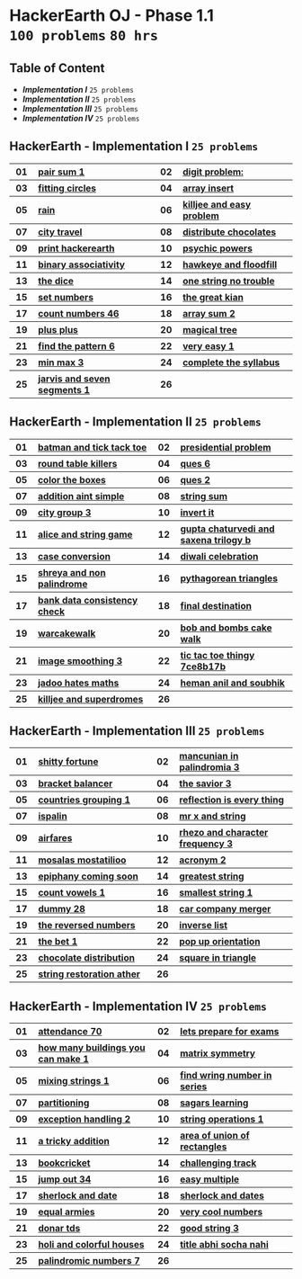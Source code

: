 # HackerEarth OJ - Phase 1.1 <br> `100 problems` `80 hrs`

## Table of Content

- ***Implementation I***   `25 problems`
- ***Implementation II***  `25 problems`
- ***Implementation III*** `25 problems`
- ***Implementation IV***  `25 problems`

## HackerEarth - Implementation I `25 problems`

<table>
    <tbody>
        <tr>
<th align="center" width="50px">01</th><th align="left" width="550px"><a href="https://hackerearth.com/practice/data-structures/arrays/1-d/practice-problems/algorithm/pair-sum-1-0062d9ab/">pair sum 1</a></th>
<th align="center" width="50px">02</th><th align="left" width="550px"><a href="https://hackerearth.com/practice/basic-programming/implementation/basics-of-implementation/practice-problems/algorithm/digit-problem/">digit problem:</a></th>
        </tr>
        <tr>
<th align="center" width="50px">03</th><th align="left" width="550px"><a href="https://hackerearth.com/practice/basic-programming/implementation/basics-of-implementation/practice-problems/algorithm/fitting-circles-c00a5be3/">fitting circles</a></th>
<th align="center" width="50px">04</th><th align="left" width="550px"><a href="https://hackerearth.com/practice/basic-programming/implementation/basics-of-implementation/practice-problems/algorithm/array-insert/">array insert</a></th>
        </tr>
        <tr>
<th align="center" width="50px">05</th><th align="left" width="550px"><a href="https://hackerearth.com/practice/basic-programming/implementation/basics-of-implementation/practice-problems/algorithm/rain-41f57695/">rain</a></th>
<th align="center" width="50px">06</th><th align="left" width="550px"><a href="https://hackerearth.com/practice/basic-programming/implementation/basics-of-implementation/practice-problems/approximate/killjee-and-easy-problem/">killjee and easy problem</a></th>
        </tr>
        <tr>
<th align="center" width="50px">07</th><th align="left" width="550px"><a href="https://hackerearth.com/practice/basic-programming/implementation/basics-of-implementation/practice-problems/algorithm/city-travel-59bad87f/">city travel</a></th>
<th align="center" width="50px">08</th><th align="left" width="550px"><a href="https://hackerearth.com/practice/basic-programming/implementation/basics-of-implementation/practice-problems/algorithm/distribute-chocolates-70c2c2ab/">distribute chocolates</a></th>
        </tr>
        <tr>
<th align="center" width="50px">09</th><th align="left" width="550px"><a href="https://hackerearth.com/practice/basic-programming/implementation/basics-of-implementation/practice-problems/algorithm/print-hackerearth/">print hackerearth</a></th>
<th align="center" width="50px">10</th><th align="left" width="550px"><a href="https://hackerearth.com/practice/basic-programming/implementation/basics-of-implementation/practice-problems/algorithm/psychic-powers/">psychic powers</a></th>
        </tr>
        <tr>
<th align="center" width="50px">11</th><th align="left" width="550px"><a href="https://hackerearth.com/practice/basic-programming/implementation/basics-of-implementation/practice-problems/algorithm/binary-associativity-fc8ca73f/">binary associativity</a></th>
<th align="center" width="50px">12</th><th align="left" width="550px"><a href="https://hackerearth.com/practice/basic-programming/implementation/basics-of-implementation/practice-problems/algorithm/hawkeye-and-floodfill/">hawkeye and floodfill</a></th>
        </tr>
        <tr>
<th align="center" width="50px">13</th><th align="left" width="550px"><a href="https://hackerearth.com/practice/basic-programming/implementation/basics-of-implementation/practice-problems/algorithm/the-dice-d4dc5b11/">the dice</a></th>
<th align="center" width="50px">14</th><th align="left" width="550px"><a href="https://hackerearth.com/practice/basic-programming/implementation/basics-of-implementation/practice-problems/algorithm/one-string-no-trouble-37037871/">one string no trouble</a></th>
        </tr>
        <tr>
<th align="center" width="50px">15</th><th align="left" width="550px"><a href="https://hackerearth.com/practice/basic-programming/implementation/basics-of-implementation/practice-problems/algorithm/set-numbers-bea74f5a/">set numbers</a></th>
<th align="center" width="50px">16</th><th align="left" width="550px"><a href="https://hackerearth.com/practice/basic-programming/implementation/basics-of-implementation/practice-problems/algorithm/the-great-kian/">the great kian</a></th>
        </tr>
        <tr>
<th align="center" width="50px">17</th><th align="left" width="550px"><a href="https://hackerearth.com/practice/basic-programming/implementation/basics-of-implementation/practice-problems/algorithm/count-numbers-46/">count numbers 46</a></th>
<th align="center" width="50px">18</th><th align="left" width="550px"><a href="https://hackerearth.com/practice/basic-programming/implementation/basics-of-implementation/practice-problems/algorithm/array-sum-2-725368ac/">array sum 2</a></th>
        </tr>
        <tr>
<th align="center" width="50px">19</th><th align="left" width="550px"><a href="https://hackerearth.com/practice/basic-programming/implementation/basics-of-implementation/practice-problems/algorithm/plus-plus-60bcac48/">plus plus</a></th>
<th align="center" width="50px">20</th><th align="left" width="550px"><a href="https://hackerearth.com/practice/basic-programming/implementation/basics-of-implementation/practice-problems/algorithm/magical-tree/">magical tree</a></th>
        </tr>
        <tr>
<th align="center" width="50px">21</th><th align="left" width="550px"><a href="https://hackerearth.com/practice/basic-programming/implementation/basics-of-implementation/practice-problems/algorithm/find-the-pattern-6/">find the pattern 6</a></th>
<th align="center" width="50px">22</th><th align="left" width="550px"><a href="https://hackerearth.com/practice/basic-programming/implementation/basics-of-implementation/practice-problems/algorithm/very-easy-1/">very easy 1</a></th>
        </tr>
        <tr>
<th align="center" width="50px">23</th><th align="left" width="550px"><a href="https://hackerearth.com/practice/basic-programming/implementation/basics-of-implementation/practice-problems/algorithm/min-max-3/">min max 3</a></th>
<th align="center" width="50px">24</th><th align="left" width="550px"><a href="https://hackerearth.com/practice/basic-programming/implementation/basics-of-implementation/practice-problems/algorithm/complete-the-syllabus/">complete the syllabus</a></th>
        </tr>
        <tr>
<th align="center" width="50px">25</th><th align="left" width="550px"><a href="https://hackerearth.com/practice/basic-programming/implementation/basics-of-implementation/practice-problems/algorithm/jarvis-and-seven-segments-1/">jarvis and seven segments 1</a></th>
<th align="center" width="50px">26</th><th align="left" width="550px"><a href=""></a></th>
        </tr>
    </tbody>
</table>

## HackerEarth - Implementation II `25 problems`

<table>
    <tbody>
        <tr>
<th align="center" width="50px">01</th><th align="left" width="550px"><a href="https://hackerearth.com/practice/basic-programming/implementation/basics-of-implementation/practice-problems/algorithm/batman-and-tick-tack-toe/">batman and tick tack toe</a></th>
<th align="center" width="50px">02</th><th align="left" width="550px"><a href="https://hackerearth.com/practice/basic-programming/implementation/basics-of-implementation/practice-problems/algorithm/presidential-problem/">presidential problem</a></th>
        </tr>
        <tr>
<th align="center" width="50px">03</th><th align="left" width="550px"><a href="https://hackerearth.com/practice/basic-programming/implementation/basics-of-implementation/practice-problems/algorithm/round-table-killers-b7b93156/">round table killers</a></th>
<th align="center" width="50px">04</th><th align="left" width="550px"><a href="https://hackerearth.com/practice/basic-programming/implementation/basics-of-implementation/practice-problems/algorithm/ques-6/">ques 6</a></th>
        </tr>
        <tr>
<th align="center" width="50px">05</th><th align="left" width="550px"><a href="https://hackerearth.com/practice/basic-programming/implementation/basics-of-implementation/practice-problems/algorithm/color-the-boxes-47270a3b/">color the boxes</a></th>
<th align="center" width="50px">06</th><th align="left" width="550px"><a href="https://hackerearth.com/practice/basic-programming/implementation/basics-of-implementation/practice-problems/algorithm/ques-2/">ques 2</a></th>
        </tr>
        <tr>
<th align="center" width="50px">07</th><th align="left" width="550px"><a href="https://hackerearth.com/practice/basic-programming/implementation/basics-of-implementation/practice-problems/algorithm/addition-aint-simple/">addition aint simple</a></th>
<th align="center" width="50px">08</th><th align="left" width="550px"><a href="https://hackerearth.com/practice/basic-programming/implementation/basics-of-implementation/practice-problems/algorithm/string-sum/">string sum</a></th>
        </tr>
        <tr>
<th align="center" width="50px">09</th><th align="left" width="550px"><a href="https://hackerearth.com/practice/basic-programming/implementation/basics-of-implementation/practice-problems/algorithm/city-group-3/">city group 3</a></th>
<th align="center" width="50px">10</th><th align="left" width="550px"><a href="https://hackerearth.com/practice/basic-programming/implementation/basics-of-implementation/practice-problems/algorithm/invert-it-b06fd53a/">invert it</a></th>
        </tr>
        <tr>
<th align="center" width="50px">11</th><th align="left" width="550px"><a href="https://hackerearth.com/practice/basic-programming/implementation/basics-of-implementation/practice-problems/algorithm/alice-and-string-game-dbd6adc3/">alice and string game</a></th>
<th align="center" width="50px">12</th><th align="left" width="550px"><a href="https://hackerearth.com/practice/basic-programming/implementation/basics-of-implementation/practice-problems/algorithm/gupta-chaturvedi-and-saxena-trilogy-b/">gupta chaturvedi and saxena trilogy b</a></th>
        </tr>
        <tr>
<th align="center" width="50px">13</th><th align="left" width="550px"><a href="https://hackerearth.com/practice/basic-programming/implementation/basics-of-implementation/practice-problems/algorithm/case-conversion-d19fbcfe/">case conversion</a></th>
<th align="center" width="50px">14</th><th align="left" width="550px"><a href="https://hackerearth.com/practice/basic-programming/implementation/basics-of-implementation/practice-problems/algorithm/diwali-celebration/">diwali celebration</a></th>
        </tr>
        <tr>
<th align="center" width="50px">15</th><th align="left" width="550px"><a href="https://hackerearth.com/practice/basic-programming/implementation/basics-of-implementation/practice-problems/algorithm/shreya-and-non-palindrome/">shreya and non palindrome</a></th>
<th align="center" width="50px">16</th><th align="left" width="550px"><a href="https://hackerearth.com/practice/basic-programming/implementation/basics-of-implementation/practice-problems/algorithm/pythagorean-triangles-0158a4c5/">pythagorean triangles</a></th>
        </tr>
        <tr>
<th align="center" width="50px">17</th><th align="left" width="550px"><a href="https://hackerearth.com/practice/basic-programming/implementation/basics-of-implementation/practice-problems/approximate/bank-data-consistency-check-3899a127/">bank data consistency check</a></th>
<th align="center" width="50px">18</th><th align="left" width="550px"><a href="https://hackerearth.com/practice/basic-programming/implementation/basics-of-implementation/practice-problems/algorithm/final-destination-cakewalk/">final destination</a></th>
        </tr>
        <tr>
<th align="center" width="50px">19</th><th align="left" width="550px"><a href="https://hackerearth.com/practice/basic-programming/implementation/basics-of-implementation/practice-problems/algorithm/warcakewalk/">warcakewalk</a></th>
<th align="center" width="50px">20</th><th align="left" width="550px"><a href="https://hackerearth.com/practice/basic-programming/implementation/basics-of-implementation/practice-problems/algorithm/bob-and-bombs-cake-walk/">bob and bombs cake walk</a></th>
        </tr>
        <tr>
<th align="center" width="50px">21</th><th align="left" width="550px"><a href="https://hackerearth.com/practice/basic-programming/implementation/basics-of-implementation/practice-problems/algorithm/image-smoothing-3/">image smoothing 3</a></th>
<th align="center" width="50px">22</th><th align="left" width="550px"><a href="https://hackerearth.com/practice/basic-programming/implementation/basics-of-implementation/practice-problems/algorithm/tic-tac-toe-thingy-7ce8b17b/">tic tac toe thingy 7ce8b17b</a></th>
        </tr>
        <tr>
<th align="center" width="50px">23</th><th align="left" width="550px"><a href="https://hackerearth.com/practice/basic-programming/implementation/basics-of-implementation/practice-problems/golf/jadoo-hates-maths/">jadoo hates maths</a></th>
<th align="center" width="50px">24</th><th align="left" width="550px"><a href="https://hackerearth.com/practice/basic-programming/implementation/basics-of-implementation/practice-problems/algorithm/heman-anil-and-soubhik/">heman anil and soubhik</a></th>
        </tr>
        <tr>
<th align="center" width="50px">25</th><th align="left" width="550px"><a href="https://hackerearth.com/practice/basic-programming/implementation/basics-of-implementation/practice-problems/algorithm/killjee-and-superdromes-1f1d31c3/">killjee and superdromes</a></th>
<th align="center" width="50px">26</th><th align="left" width="550px"><a href=""></a></th>
        </tr>
    </tbody>
</table>

## HackerEarth - Implementation III `25 problems`

<table>
    <tbody>
        <tr>
<th align="center" width="50px">01</th><th align="left" width="550px"><a href="https://hackerearth.com/practice/basic-programming/implementation/basics-of-implementation/practice-problems/algorithm/shitty-fortune/">shitty fortune</a></th>
<th align="center" width="50px">02</th><th align="left" width="550px"><a href="https://hackerearth.com/practice/basic-programming/implementation/basics-of-implementation/practice-problems/algorithm/mancunian-in-palindromia-3/">mancunian in palindromia 3</a></th>
        </tr>
        <tr>
<th align="center" width="50px">03</th><th align="left" width="550px"><a href="https://hackerearth.com/practice/basic-programming/implementation/basics-of-implementation/practice-problems/algorithm/bracket-balancer-b9f56e12/">bracket balancer</a></th>
<th align="center" width="50px">04</th><th align="left" width="550px"><a href="https://hackerearth.com/practice/basic-programming/implementation/basics-of-implementation/practice-problems/algorithm/the-savior-3/">the savior 3</a></th>
        </tr>
        <tr>
<th align="center" width="50px">05</th><th align="left" width="550px"><a href="https://hackerearth.com/practice/basic-programming/implementation/basics-of-implementation/practice-problems/algorithm/countries-grouping-1-5b13620a/">countries grouping 1</a></th>
<th align="center" width="50px">06</th><th align="left" width="550px"><a href="https://hackerearth.com/practice/basic-programming/implementation/basics-of-implementation/practice-problems/algorithm/reflection-is-every-thing-2fff0566/">reflection is every thing</a></th>
        </tr>
        <tr>
<th align="center" width="50px">07</th><th align="left" width="550px"><a href="https://hackerearth.com/practice/basic-programming/implementation/basics-of-implementation/practice-problems/algorithm/ispalin/">ispalin</a></th>
<th align="center" width="50px">08</th><th align="left" width="550px"><a href="https://hackerearth.com/practice/basic-programming/implementation/basics-of-implementation/practice-problems/algorithm/mr-x-and-string-4836920e/">mr x and string</a></th>
        </tr>
        <tr>
<th align="center" width="50px">09</th><th align="left" width="550px"><a href="https://hackerearth.com/practice/basic-programming/implementation/basics-of-implementation/practice-problems/algorithm/airfares-dbef7f12/">airfares</a></th>
<th align="center" width="50px">10</th><th align="left" width="550px"><a href="https://hackerearth.com/practice/basic-programming/implementation/basics-of-implementation/practice-problems/algorithm/rhezo-and-character-frequency-3/">rhezo and character frequency 3</a></th>
        </tr>
        <tr>
<th align="center" width="50px">11</th><th align="left" width="550px"><a href="https://hackerearth.com/practice/basic-programming/implementation/basics-of-implementation/practice-problems/algorithm/mosalas-mostatilioo-f012275c/">mosalas mostatilioo</a></th>
<th align="center" width="50px">12</th><th align="left" width="550px"><a href="https://hackerearth.com/practice/basic-programming/implementation/basics-of-implementation/practice-problems/algorithm/acronym-2/">acronym 2</a></th>
        </tr>
        <tr>
<th align="center" width="50px">13</th><th align="left" width="550px"><a href="https://hackerearth.com/practice/basic-programming/implementation/basics-of-implementation/practice-problems/algorithm/epiphany-coming-soon-43c4af4b/">epiphany coming soon</a></th>
<th align="center" width="50px">14</th><th align="left" width="550px"><a href="https://hackerearth.com/practice/basic-programming/implementation/basics-of-implementation/practice-problems/algorithm/greatest-string-fcf3e37c/">greatest string</a></th>
        </tr>
        <tr>
<th align="center" width="50px">15</th><th align="left" width="550px"><a href="https://hackerearth.com/practice/basic-programming/implementation/basics-of-implementation/practice-problems/algorithm/count-vowels-1-1da7c4d0/">count vowels 1</a></th>
<th align="center" width="50px">16</th><th align="left" width="550px"><a href="https://hackerearth.com/practice/basic-programming/implementation/basics-of-implementation/practice-problems/algorithm/smallest-string-1-ab268aff/">smallest string 1</a></th>
        </tr>
        <tr>
<th align="center" width="50px">17</th><th align="left" width="550px"><a href="https://hackerearth.com/practice/basic-programming/implementation/basics-of-implementation/practice-problems/algorithm/dummy-28/">dummy 28</a></th>
<th align="center" width="50px">18</th><th align="left" width="550px"><a href="https://hackerearth.com/practice/basic-programming/implementation/basics-of-implementation/practice-problems/algorithm/car-company-merger-125475cc/">car company merger</a></th>
        </tr>
        <tr>
<th align="center" width="50px">19</th><th align="left" width="550px"><a href="https://hackerearth.com/practice/basic-programming/implementation/basics-of-implementation/practice-problems/algorithm/the-reversed-numbers/">the reversed numbers</a></th>
<th align="center" width="50px">20</th><th align="left" width="550px"><a href="https://hackerearth.com/practice/basic-programming/implementation/basics-of-implementation/practice-problems/algorithm/inverse-list/">inverse list</a></th>
        </tr>
        <tr>
<th align="center" width="50px">21</th><th align="left" width="550px"><a href="https://hackerearth.com/practice/basic-programming/implementation/basics-of-implementation/practice-problems/algorithm/the-bet-1-dbc1acde/">the bet 1</a></th>
<th align="center" width="50px">22</th><th align="left" width="550px"><a href="https://hackerearth.com/practice/basic-programming/implementation/basics-of-implementation/practice-problems/algorithm/pop-up-orientation-de6cf0ee/">pop up orientation</a></th>
        </tr>
        <tr>
<th align="center" width="50px">23</th><th align="left" width="550px"><a href="https://hackerearth.com/practice/basic-programming/implementation/basics-of-implementation/practice-problems/algorithm/chocolate-distribution-709f61ec/">chocolate distribution</a></th>
<th align="center" width="50px">24</th><th align="left" width="550px"><a href="https://hackerearth.com/practice/basic-programming/implementation/basics-of-implementation/practice-problems/algorithm/square-in-triangle/">square in triangle</a></th>
        </tr>
        <tr>
<th align="center" width="50px">25</th><th align="left" width="550px"><a href="https://hackerearth.com/practice/basic-programming/implementation/basics-of-implementation/practice-problems/algorithm/string-restoration-ather-b41289af/">string restoration ather</a></th>
<th align="center" width="50px">26</th><th align="left" width="550px"><a href=""></a></th>
        </tr>
    </tbody>
</table>

## HackerEarth - Implementation IV `25 problems`

<table>
    <tbody>
        <tr>
<th align="center" width="50px">01</th><th align="left" width="550px"><a href="https://hackerearth.com/practice/basic-programming/implementation/basics-of-implementation/practice-problems/algorithm/attendance-70-3369f484/">attendance 70</a></th>
<th align="center" width="50px">02</th><th align="left" width="550px"><a href="https://hackerearth.com/practice/basic-programming/implementation/basics-of-implementation/practice-problems/algorithm/lets-prepare-for-exams-a7f00d14/">lets prepare for exams</a></th>
        </tr>
        <tr>
<th align="center" width="50px">03</th><th align="left" width="550px"><a href="https://hackerearth.com/practice/basic-programming/implementation/basics-of-implementation/practice-problems/algorithm/how-many-buildings-you-can-make-1/">how many buildings you can make 1</a></th>
<th align="center" width="50px">04</th><th align="left" width="550px"><a href="https://hackerearth.com/practice/basic-programming/implementation/basics-of-implementation/practice-problems/algorithm/matrix-symmetry/">matrix symmetry</a></th>
        </tr>
        <tr>
<th align="center" width="50px">05</th><th align="left" width="550px"><a href="https://hackerearth.com/practice/basic-programming/implementation/basics-of-implementation/practice-problems/algorithm/mixing-strings-1/">mixing strings 1</a></th>
<th align="center" width="50px">06</th><th align="left" width="550px"><a href="https://hackerearth.com/practice/basic-programming/implementation/basics-of-implementation/practice-problems/algorithm/find-wring-number-in-series/">find wring number in series</a></th>
        </tr>
        <tr>
<th align="center" width="50px">07</th><th align="left" width="550px"><a href="https://hackerearth.com/practice/basic-programming/implementation/basics-of-implementation/practice-problems/algorithm/partitioning-bd4c9574/">partitioning</a></th>
<th align="center" width="50px">08</th><th align="left" width="550px"><a href="https://hackerearth.com/practice/basic-programming/implementation/basics-of-implementation/practice-problems/algorithm/sagars-learning/">sagars learning</a></th>
        </tr>
        <tr>
<th align="center" width="50px">09</th><th align="left" width="550px"><a href="https://hackerearth.com/practice/basic-programming/implementation/basics-of-implementation/practice-problems/algorithm/exception-handling-2-46f67551/">exception handling 2</a></th>
<th align="center" width="50px">10</th><th align="left" width="550px"><a href="https://hackerearth.com/practice/basic-programming/implementation/basics-of-implementation/practice-problems/algorithm/string-operations-1-cd102cb6/">string operations 1</a></th>
        </tr>
        <tr>
<th align="center" width="50px">11</th><th align="left" width="550px"><a href="https://hackerearth.com/practice/basic-programming/implementation/basics-of-implementation/practice-problems/algorithm/a-tricky-addition/">a tricky addition</a></th>
<th align="center" width="50px">12</th><th align="left" width="550px"><a href="https://hackerearth.com/practice/basic-programming/implementation/basics-of-implementation/practice-problems/algorithm/area-of-union-of-rectangles/">area of union of rectangles</a></th>
        </tr>
        <tr>
<th align="center" width="50px">13</th><th align="left" width="550px"><a href="https://hackerearth.com/practice/basic-programming/implementation/basics-of-implementation/practice-problems/algorithm/bookcricket-bd707e2d/">bookcricket</a></th>
<th align="center" width="50px">14</th><th align="left" width="550px"><a href="https://hackerearth.com/practice/basic-programming/implementation/basics-of-implementation/practice-problems/algorithm/challenging-track-0d6a36ad/">challenging track</a></th>
        </tr>
        <tr>
<th align="center" width="50px">15</th><th align="left" width="550px"><a href="https://hackerearth.com/practice/basic-programming/implementation/basics-of-implementation/practice-problems/algorithm/jump-out-34/">jump out 34</a></th>
<th align="center" width="50px">16</th><th align="left" width="550px"><a href="https://hackerearth.com/practice/basic-programming/implementation/basics-of-implementation/practice-problems/algorithm/easy-multiple/">easy multiple</a></th>
        </tr>
        <tr>
<th align="center" width="50px">17</th><th align="left" width="550px"><a href="https://hackerearth.com/practice/basic-programming/implementation/basics-of-implementation/practice-problems/algorithm/sherlock-and-date/">sherlock and date</a></th>
<th align="center" width="50px">18</th><th align="left" width="550px"><a href="https://hackerearth.com/practice/basic-programming/implementation/basics-of-implementation/practice-problems/algorithm/sherlock-and-dates/">sherlock and dates</a></th>
        </tr>
        <tr>
<th align="center" width="50px">19</th><th align="left" width="550px"><a href="https://hackerearth.com/practice/basic-programming/implementation/basics-of-implementation/practice-problems/algorithm/equal-armies/">equal armies</a></th>
<th align="center" width="50px">20</th><th align="left" width="550px"><a href="https://hackerearth.com/practice/basic-programming/implementation/basics-of-implementation/practice-problems/algorithm/very-cool-numbers/">very cool numbers</a></th>
        </tr>
        <tr>
<th align="center" width="50px">21</th><th align="left" width="550px"><a href="https://hackerearth.com/practice/basic-programming/implementation/basics-of-implementation/practice-problems/algorithm/donar-tds/">donar tds</a></th>
<th align="center" width="50px">22</th><th align="left" width="550px"><a href="https://hackerearth.com/practice/basic-programming/implementation/basics-of-implementation/practice-problems/algorithm/good-string-3/">good string 3</a></th>
        </tr>
        <tr>
<th align="center" width="50px">23</th><th align="left" width="550px"><a href="https://hackerearth.com/practice/basic-programming/implementation/basics-of-implementation/practice-problems/algorithm/holi-and-colorful-houses-eb2049cb/">holi and colorful houses</a></th>
<th align="center" width="50px">24</th><th align="left" width="550px"><a href="https://hackerearth.com/practice/basic-programming/implementation/basics-of-implementation/practice-problems/algorithm/title-abhi-socha-nahi/">title abhi socha nahi</a></th>
        </tr>
        <tr>
<th align="center" width="50px">25</th><th align="left" width="550px"><a href="https://hackerearth.com/practice/basic-programming/implementation/basics-of-implementation/practice-problems/algorithm/palindromic-numbers-7/">palindromic numbers 7</a></th>
<th align="center" width="50px">26</th><th align="left" width="550px"><a href=""></a></th>
        </tr>
    </tbody>
</table>
